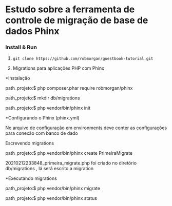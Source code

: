 # Estudo sobre a  ferramenta de controle de migração de base de dados Phinx

### Install & Run

1. `git clone https://github.com/robmorgan/guestbook-tutorial.git`

2. Migrations para aplicações PHP com Phinx

*Instalação
 
path_projeto:$ php composer.phar require robmorgan/phinx

path_projeto:$ mkdir db/migrations

path_projeto:$  php vendor/bin/phinx init

*Configurando o Phinx (phinx.yml)
 
No arquivo de configuração em environments deve conter as configurações para conexão com banco de dado	
	
Escrevendo migrations

path_projeto:$ php vendor/bin/phinx create PrimeiraMigrate

 20210212233848_primeira_migrate.php foi criado no diretório db/migrations , lá será escrito a migration

*Executando migrations

path_projeto:$ php vendor/bin/phinx migrate

path_projeto:$ php vendor/bin/phinx status

